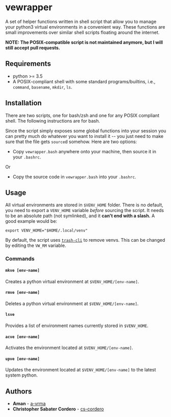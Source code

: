 # vewrapper

A set of helper functions written in shell script that allow you to manage your python3
virtual environments in a convenient way. These functions are small improvements over
similar shell scripts floating around the internet.

**NOTE: The POSIX-compatible script is not maintained anymore, but I will still
accept pull requests.**

## Requirements

- python >= 3.5
- A POSIX-compliant shell with some standard programs/builtins, i.e.,
  `command`, `basename`, `mkdir`, `ls`.

## Installation

There are two scripts, one for bash/zsh and one for any POSIX compliant shell.
The following instructions are for bash.

Since the script simply exposes some global functions into your session you can
pretty much do whatever you want to install it -- you just need to make sure that the file
gets `source`d somehow.  Here are two options:

- Copy `vewrapper.bash` anywhere onto your machine, then source it in your
  `.bashrc`.

Or

- Copy the source code in `vewrapper.bash` into your `.bashrc`.

## Usage

All virtual environments are stored in `$VENV_HOME` folder. There is no default, you need
to export a `VENV_HOME` variable _before_ sourcing the script. It needs to be an absolute
path (not symlinked), and it **can't end with a slash.** A good example would be:
```
export VENV_HOME="$HOME/.local/venv"
```
By default, the script uses [`trash-cli`](https://github.com/sindresorhus/trash-cli) to
remove venvs. This can be changed by editing the `VW_RM` variable.

### Commands

#### `mkve [env-name]`
Creates a python virtual environment at `$VENV_HOME/[env-name]`.

#### `rmve [env-name]`
Deletes a python virtual environment at `$VENV_HOME/[env-name]`.

#### `lsve`
Provides a list of environment names currently stored in `$VENV_HOME`.

#### `acve [env-name]`
Activates the environment located at `$VENV_HOME/[env-name]`.

#### `upve [env-name]`
Updates the environment located at `$VENV_HOME/[env-name]` to the latest system python.

## Authors

- **Aman** - [a-vrma](https://github.com/a-vrma)
- **Christopher Sabater Cordero** - [cs-cordero](https://github.com/cs-cordero)
